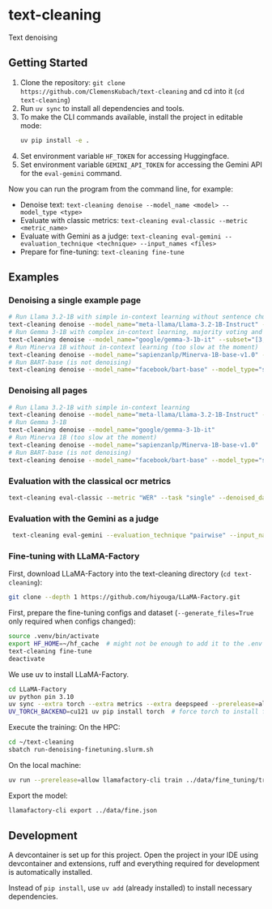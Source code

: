 # text-cleaning
Text denoising

## Getting Started
1. Clone the repository: `git clone https://github.com/ClemensKubach/text-cleaning` and cd into it (`cd text-cleaning`)
2. Run `uv sync` to install all dependencies and tools.
3. To make the CLI commands available, install the project in editable mode:
   ```bash
   uv pip install -e .
   ```
4. Set environment variable `HF_TOKEN` for accessing Huggingface.
5. Set environment variable `GEMINI_API_TOKEN` for accessing the Gemini API for the `eval-gemini` command.

Now you can run the program from the command line, for example:
- Denoise text: `text-cleaning denoise --model_name <model> --model_type <type>`
- Evaluate with classic metrics: `text-cleaning eval-classic --metric <metric_name>`
- Evaluate with Gemini as a judge: `text-cleaning eval-gemini --evaluation_technique <technique> --input_names <files>`
- Prepare for fine-tuning: `text-cleaning fine-tune`

## Examples

### Denoising a single example page
```bash
# Run Llama 3.2-1B with simple in-context learning without sentence chunking
text-cleaning denoise --model_name="meta-llama/Llama-3.2-1B-Instruct" --subset="[3,]" --in_context "simple" --use_sentence_chunks=False
# Run Gemma 3-1B with complex in-context learning, majority voting and sentence chunking
text-cleaning denoise --model_name="google/gemma-3-1b-it" --subset="[3,]" --in_context "complex" --num_attempts=5
# Run Minerva 1B without in-context learning (too slow at the moment)
text-cleaning denoise --model_name="sapienzanlp/Minerva-1B-base-v1.0" --subset="[3,]" --in_context "None"
# Run BART-base (is not denoising)
text-cleaning denoise --model_name="facebook/bart-base" --model_type="seq2seq" --subset="[3,]" --in_context "None"
```

### Denoising all pages
```bash
# Run Llama 3.2-1B with simple in-context learning
text-cleaning denoise --model_name="meta-llama/Llama-3.2-1B-Instruct" --in_context "simple"
# Run Gemma 3-1B
text-cleaning denoise --model_name="google/gemma-3-1b-it"
# Run Minerva 1B (too slow at the moment)
text-cleaning denoise --model_name="sapienzanlp/Minerva-1B-base-v1.0"
# Run BART-base (is not denoising)
text-cleaning denoise --model_name="facebook/bart-base" --model_type="seq2seq"
```

### Evaluation with the classical ocr metrics

```bash
text-cleaning eval-classic --metric "WER" --task "single" --denoised_data_path "data/ocr_datasets/eng/the_vampyre_ocr_denoised_google-gemma-3-1b-it.json"
```

### Evaluation with the Gemini as a judge 

```bash
 text-cleaning eval-gemini --evaluation_technique "pairwise" --input_names "the_vampyre_ocr_denoised_google-gemma-3-1b-it.json" "the_vampyre_ocr_denoised_facebook-bart-base.json"
```

### Fine-tuning with LLaMA-Factory
First, download LLaMA-Factory into the text-cleaning directory (`cd text-cleaning`):
```bash
git clone --depth 1 https://github.com/hiyouga/LLaMA-Factory.git
```

First, prepare the fine-tuning configs and dataset (`--generate_files=True` only required when configs changed):
```bash
source .venv/bin/activate
export HF_HOME=~/hf_cache  # might not be enough to add it to the .env file
text-cleaning fine-tune
deactivate
```

We use uv to install LLaMA-Factory.
```bash
cd LLaMA-Factory
uv python pin 3.10
uv sync --extra torch --extra metrics --extra deepspeed --prerelease=allow
UV_TORCH_BACKEND=cu121 uv pip install torch  # force torch to install for cuda 12.1 (that may not be the default on the HPC)
```

Execute the training:
On the HPC:
```bash
cd ~/text-cleaning
sbatch run-denoising-finetuning.slurm.sh
```

On the local machine:
```bash
uv run --prerelease=allow llamafactory-cli train ../data/fine_tuning/train_configs/ocr-llama-the_vampyre-config.json
```

Export the model:
```bash
llamafactory-cli export ../data/fine.json
```


## Development
A devcontainer is set up for this project.
Open the project in your IDE using devcontainer and extensions, ruff and everything required for development is automatically installed.

Instead of `pip install`, use `uv add` (already installed) to install necessary dependencies.
